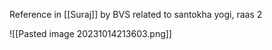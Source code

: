 Reference in [[Suraj]] by BVS
related to santokha yogi, raas 2 

![[Pasted image 20231014213603.png]]
